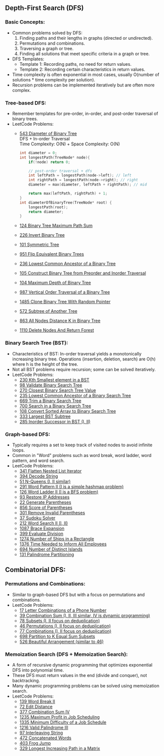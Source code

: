
## Depth-First Search (DFS)

### Basic Concepts:
- Common problems solved by DFS:
  1. Finding paths and their lengths in graphs (directed or undirected).
  2. Permutations and combinations.
  3. Traversing a graph or tree.
  4. Finding all solutions that meet specific criteria in a graph or tree.
- DFS Templates:
  - Template 1: Recording paths, no need for return values.
  - Template 2: Recording certain characteristics in return values.
- Time complexity is often exponential in most cases, usually O(number of solutions * time complexity per solution).
- Recursion problems can be implemented iteratively but are often more complex.

### Tree-based DFS:
- Remember templates for pre-order, in-order, and post-order traversal of binary trees.
- LeetCode Problems:
  - [543 Diameter of Binary Tree](https://leetcode.com/problems/diameter-of-binary-tree/)<br>
    DFS + In-order Traversal<br>
    Time Complexity: O(N) + Space Complexity: O(N)<br>
    ```cpp
    int diameter = 0;
    int longestPath(TreeNode* node){
        if(!node) return 0;

        // post-order traversal + dfs
        int leftPath = longestPath(node->left); // left
        int rightPath = longestPath(node->right); // right
        diameter = max(diameter, leftPath + rightPath); // mid

        return max(leftPath, rightPath) + 1;
    }
    int diameterOfBinaryTree(TreeNode* root) {
        longestPath(root);
        return diameter;
    }
    ```






  - [124 Binary Tree Maximum Path Sum](https://leetcode.com/problems/binary-tree-maximum-path-sum/)
  - [226 Invert Binary Tree](https://leetcode.com/problems/invert-binary-tree/)
  - [101 Symmetric Tree](https://leetcode.com/problems/symmetric-tree/)
  - [951 Flip Equivalent Binary Trees](https://leetcode.com/problems/flip-equivalent-binary-trees/)
  - [236 Lowest Common Ancestor of a Binary Tree](https://leetcode.com/problems/lowest-common-ancestor-of-a-binary-tree/)
  - [105 Construct Binary Tree from Preorder and Inorder Traversal](https://leetcode.com/problems/construct-binary-tree-from-preorder-and-inorder-traversal/)
  - [104 Maximum Depth of Binary Tree](https://leetcode.com/problems/maximum-depth-of-binary-tree/)
  - [987 Vertical Order Traversal of a Binary Tree](https://leetcode.com/problems/vertical-order-traversal-of-a-binary-tree/)
  - [1485 Clone Binary Tree With Random Pointer](https://leetcode.com/problems/clone-binary-tree-with-random-pointer/)
  - [572 Subtree of Another Tree](https://leetcode.com/problems/subtree-of-another-tree/)
  - [863 All Nodes Distance K in Binary Tree](https://leetcode.com/problems/all-nodes-distance-k-in-binary-tree/)
  - [1110 Delete Nodes And Return Forest](https://leetcode.com/problems/delete-nodes-and-return-forest/)

### Binary Search Tree (BST):
- Characteristics of BST: In-order traversal yields a monotonically increasing binary tree. Operations (insertion, deletion, search) are O(h) where h is the height of the tree.
- Not all BST problems require recursion; some can be solved iteratively.
- LeetCode Problems:
  - [230 Kth Smallest element in a BST](https://leetcode.com/problems/kth-smallest-element-in-a-bst/)
  - [98 Validate Binary Search Tree](https://leetcode.com/problems/validate-binary-search-tree/)
  - [270 Closest Binary Search Tree Value](https://leetcode.com/problems/closest-binary-search-tree-value/)
  - [235 Lowest Common Ancestor of a Binary Search Tree](https://leetcode.com/problems/lowest-common-ancestor-of-a-binary-search-tree/)
  - [669 Trim a Binary Search Tree](https://leetcode.com/problems/trim-a-binary-search-tree/)
  - [700 Search in a Binary Search Tree](https://leetcode.com/problems/search-in-a-binary-search-tree/)
  - [108 Convert Sorted Array to Binary Search Tree](https://leetcode.com/problems/convert-sorted-array-to-binary-search-tree/)
  - [333 Largest BST Subtree](https://leetcode.com/problems/largest-bst-subtree/)
  - [285 Inorder Successor in BST (I, II)](https://leetcode.com/problems/inorder-successor-in-bst/)
  
### Graph-based DFS:
- Typically requires a set to keep track of visited nodes to avoid infinite loops.
- Common in "Word" problems such as word break, word ladder, word pattern, and word search.
- LeetCode Problems:
  - [341 Flatten Nested List Iterator](https://leetcode.com/problems/flatten-nested-list-iterator/)
  - [394 Decode String](https://leetcode.com/problems/decode-string/)
  - [51 N-Queens (I, II similar)](https://leetcode.com/problems/n-queens/)
  - [291 Word Pattern II (I is a simple hashmap problem)](https://leetcode.com/problems/word-pattern-ii/)
  - [126 Word Ladder II (I is a BFS problem)](https://leetcode.com/problems/word-ladder-ii/)
  - [93 Restore IP Addresses](https://leetcode.com/problems/restore-ip-addresses/)
  - [22 Generate Parentheses](https://leetcode.com/problems/generate-parentheses/)
  - [856 Score of Parentheses](https://leetcode.com/problems/score-of-parentheses/)
  - [301 Remove Invalid Parentheses](https://leetcode.com/problems/remove-invalid-parentheses/)
  - [37 Sudoku Solver](https://leetcode.com/problems/sudoku-solver/)
  - [212 Word Search II (I, II)](https://leetcode.com/problems/word-search-ii/)
  - [1087 Brace Expansion](https://leetcode.com/problems/brace-expansion/)
  - [399 Evaluate Division](https://leetcode.com/problems/evaluate-division/)
  - [1274 Number of Ships in a Rectangle](https://leetcode.com/problems/number-of-ships-in-a-rectangle/)
  - [1376 Time Needed to Inform All Employees](https://leetcode.com/problems/time-needed-to-inform-all-employees/)
  - [694 Number of Distinct Islands](https://leetcode.com/problems/number-of-distinct-islands/)
  - [131 Palindrome Partitioning](https://leetcode.com/problems/palindrome-partitioning/)

## Combinatorial DFS:

### Permutations and Combinations:
- Similar to graph-based DFS but with a focus on permutations and combinations.
- LeetCode Problems:
  - [17 Letter Combinations of a Phone Number](https://leetcode.com/problems/letter-combinations-of-a-phone-number/)
  - [39 Combination Sum (I, II, III similar, IV is dynamic programming)](https://leetcode.com/problems/combination-sum/)
  - [78 Subsets (I, II focus on deduplication)](https://leetcode.com/problems/subsets/)
  - [46 Permutations (I, II focus on deduplication)](https://leetcode.com/problems/permutations/)
  - [77 Combinations (I, II focus on deduplication)](https://leetcode.com/problems/combinations/)
  - [698 Partition to K Equal Sum Subsets](https://leetcode.com/problems/partition-to-k-equal-sum-subsets/)
  - [526 Beautiful Arrangement (similar to 46)](https://leetcode.com/problems/beautiful-arrangement/)

### Memoization Search (DFS + Memoization Search):
- A form of recursive dynamic programming that optimizes exponential DFS into polynomial time.
- These DFS must return values in the end (divide and conquer), not backtracking.
- Many dynamic programming problems can be solved using memoization search.
- LeetCode Problems:
  - [139 Word Break II](https://leetcode.com/problems/word-break-ii/)
  - [72 Edit Distance](https://leetcode.com/problems/edit-distance/)
  - [377 Combination Sum IV](https://leetcode.com/problems/combination-sum-iv/)
  - [1235 Maximum Profit in Job Scheduling](https://leetcode.com/problems/maximum-profit-in-job-scheduling/)
  - [1335 Minimum Difficulty of a Job Schedule](https://leetcode.com/problems/minimum-difficulty-of-a-job-schedule/)
  - [1216 Valid Palindrome III](https://leetcode.com/problems/valid-palindrome-iii/)
  - [97 Interleaving String](https://leetcode.com/problems/interleaving-string/)
  - [472 Concatenated Words](https://leetcode.com/problems/concatenated-words/)
  - [403 Frog Jump](https://leetcode.com/problems/frog-jump/)
  - [329 Longest Increasing Path in a Matrix](https://leetcode.com/problems/longest-increasing-path-in-a-matrix/)
